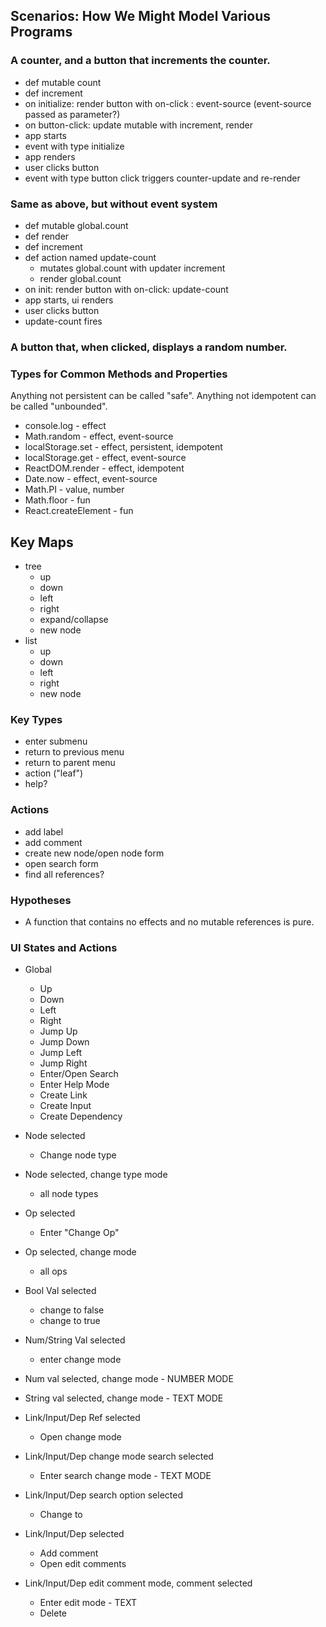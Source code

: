 ## Scenarios: How We Might Model Various Programs

### A counter, and a button that increments the counter.

* def mutable count
* def increment
* on initialize: render button with on-click : event-source (event-source passed as parameter?)
* on button-click: update mutable with increment, render
* app starts
* event with type initialize
* app renders
* user clicks button
* event with type button click triggers counter-update and re-render

### Same as above, but without event system

* def mutable global.count
* def render
* def increment
* def action named update-count
  * mutates global.count with updater increment
  * render global.count
* on init: render button with on-click: update-count
* app starts, ui renders
* user clicks button
* update-count fires

### A button that, when clicked, displays a random number.

### Types for Common Methods and Properties

Anything not persistent can be called "safe".
Anything not idempotent can be called "unbounded".

* console.log - effect
* Math.random - effect, event-source
* localStorage.set - effect, persistent, idempotent
* localStorage.get - effect, event-source
* ReactDOM.render - effect, idempotent
* Date.now - effect, event-source
* Math.PI - value, number
* Math.floor - fun
* React.createElement - fun

## Key Maps

* tree
  * up
  * down
  * left
  * right
  * expand/collapse
  * new node
* list
  * up
  * down
  * left
  * right
  * new node

### Key Types

* enter submenu
* return to previous menu
* return to parent menu
* action ("leaf")
* help?

### Actions

* add label
* add comment
* create new node/open node form
* open search form
* find all references?

### Hypotheses

* A function that contains no effects and no mutable references is pure.

### UI States and Actions

* Global

  * Up
  * Down
  * Left
  * Right
  * Jump Up
  * Jump Down
  * Jump Left
  * Jump Right
  * Enter/Open Search
  * Enter Help Mode
  * Create Link
  * Create Input
  * Create Dependency

* Node selected

  * Change node type

* Node selected, change type mode

  * all node types

* Op selected

  * Enter "Change Op"

* Op selected, change mode

  * all ops

* Bool Val selected

  * change to false
  * change to true

* Num/String Val selected

  * enter change mode

* Num val selected, change mode - NUMBER MODE
* String val selected, change mode - TEXT MODE

* Link/Input/Dep Ref selected

  * Open change mode

* Link/Input/Dep change mode search selected

  * Enter search change mode - TEXT MODE

* Link/Input/Dep search option selected

  * Change to

* Link/Input/Dep selected

  * Add comment
  * Open edit comments

* Link/Input/Dep edit comment mode, comment selected
  * Enter edit mode - TEXT
  * Delete
